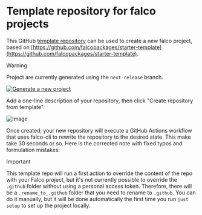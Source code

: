 # Template repository for falco projects

This GitHub [template repository](https://docs.github.com/en/github/creating-cloning-and-archiving-repositories/creating-a-repository-on-github/creating-a-repository-from-a-template) can be used to create a new falco project, based on [https://github.com/falcopackages/starter-template](https://github.com/falcopackages/starter-template).

> [!WARNING]
> Project are currently generated using the `next-release` branch.

[![Generate a new project](https://img.shields.io/badge/Generate%20a%20new%20project-blue?style=for-the-badge)](https://github.com/falcopackages/falco-template-repository/generate) 

Add a one-line description of your repository, then click "Create repository from template".

![image](https://github.com/user-attachments/assets/2f43ce91-0a11-4dc7-a274-bd4f30dafffb)


Once created, your new repository will execute a GitHub Actions workflow that uses falco-cli to rewrite the repository to the desired state. This make take 30 seconds or so.
Here is the corrected note with fixed typos and formulation mistakes:

> [!IMPORTANT]
> This template repo will run a first action to override the content of the repo with your Falco project, but it's not currently possible to override the `.github` folder without using a personal access token. Therefore, there will be a `.rename_to_.github` folder that you need to rename to `.github`. You can do it manually, but it will be done automatically the first time you run `just setup` to set up the project locally.
